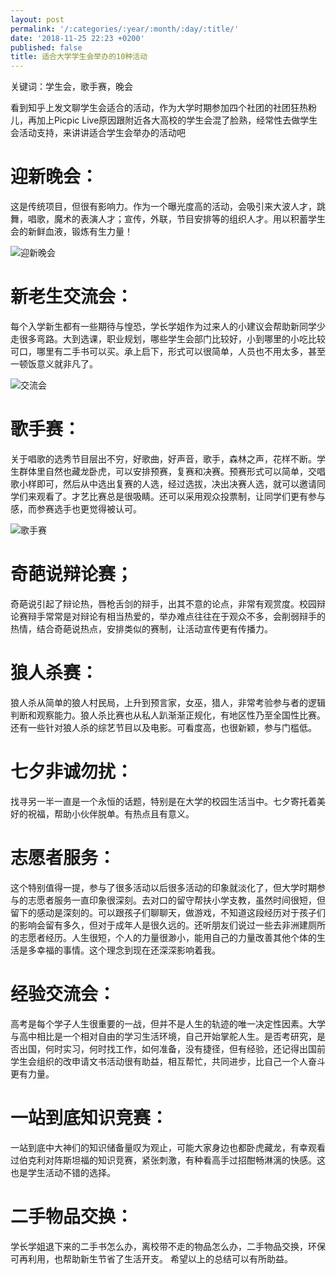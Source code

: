 ```yaml
---
layout: post
permalink: '/:categories/:year/:month/:day/:title/'
date: '2018-11-25 22:23 +0200'
published: false
title: 适合大学学生会举办的10种活动
---
```

关键词：学生会，歌手赛，晚会

看到知乎上发文聊学生会适合的活动，作为大学时期参加四个社团的社团狂热粉儿，再加上Picpic Live原因跟附近各大高校的学生会混了脸熟，经常性去做学生会活动支持，来讲讲适合学生会举办的活动吧

# 迎新晚会：
这是传统项目，但很有影响力。作为一个曝光度高的活动，会吸引来大波人才，跳舞，唱歌，魔术的表演人才；宣传，外联，节目安排等的组织人才。用以积蓄学生会的新鲜血液，锻炼有生力量！

![迎新晚会]({{site.baseurl}}/uploads/0431478B-68FE-46D2-A230-88B855C7682A-4686-000003763AA7802F_tmp.JPG)

# 新老生交流会：
每个入学新生都有一些期待与惶恐，学长学姐作为过来人的小建议会帮助新同学少走很多弯路。大到选课，职业规划，哪些学生会部门比较好，小到哪里的小吃比较可口，哪里有二手书可以买。承上启下，形式可以很简单，人员也不用太多，甚至一顿饭意义就非凡了。

![交流会]({{site.baseurl}}/uploads/brainstorming-collaborate-collaboration-1204649.jpg)

# 歌手赛：
关于唱歌的选秀节目层出不穷，好歌曲，好声音，歌手，森林之声，花样不断。学生群体里自然也藏龙卧虎，可以安排预赛，复赛和决赛。预赛形式可以简单，交唱歌小样即可，然后从中选出复赛的人选，经过选拔，决出决赛人选，就可以邀请同学们来观看了。才艺比赛总是很吸睛。还可以采用观众投票制，让同学们更有参与感，而参赛选手也更觉得被认可。

![歌手赛]({{site.baseurl}}/uploads/audience-band-blur-1047940.jpg)

# 奇葩说辩论赛；
奇葩说引起了辩论热，唇枪舌剑的辩手，出其不意的论点，非常有观赏度。校园辩论赛辩手常常是对辩论有相当热爱的，举办难点往往在于观众不多，会削弱辩手的热情，结合奇葩说热点，安排类似的赛制，让活动宣传更有传播力。

# 狼人杀赛：
狼人杀从简单的狼人村民局，上升到预言家，女巫，猎人，非常考验参与者的逻辑判断和观察能力。狼人杀比赛也从私人趴渐渐正规化，有地区性乃至全国性比赛。还有一些针对狼人杀的综艺节目以及电影。可看度高，也很新颖，参与门槛低。

# 七夕非诚勿扰：
找寻另一半一直是一个永恒的话题，特别是在大学的校园生活当中。七夕寄托着美好的祝福，帮助小伙伴脱单。有热点且有意义。

# 志愿者服务：
这个特别值得一提，参与了很多活动以后很多活动的印象就淡化了，但大学时期参与的志愿者服务一直印象很深刻。去对口的留守帮扶小学支教，虽然时间很短，但留下的感动是深刻的。可以跟孩子们聊聊天，做游戏，不知道这段经历对于孩子们的影响会留有多久，但对于成年人是很久远的。还听朋友们说过一些去非洲建厕所的志愿者经历。人生很短，个人的力量很渺小，能用自己的力量改善其他个体的生活是多幸福的事情。这个理念到现在还深深影响着我。

# 经验交流会：
高考是每个学子人生很重要的一战，但并不是人生的轨迹的唯一决定性因素。大学与高中相比是一个相对自由的学习生活环境，自己开始掌舵人生。是否考研究，是否出国，何时实习，何时找工作，如何准备，没有捷径，但有经验，还记得出国前学生会组织的改申请文书活动很有助益，相互帮忙，共同进步，比自己一个人奋斗更有力量。

# 一站到底知识竞赛：
一站到底中大神们的知识储备量叹为观止，可能大家身边也都卧虎藏龙，有幸观看过伯克利对阵斯坦福的知识竞赛，紧张刺激，有种看高手过招酣畅淋漓的快感。这也是学生活动不错的选择。

# 二手物品交换：
学长学姐退下来的二手书怎么办，离校带不走的物品怎么办，二手物品交换，环保可再利用，也帮助新生节省了生活开支。
希望以上的总结可以有所助益。

